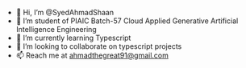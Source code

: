 - 👋 Hi, I’m @SyedAhmadShaan
- 👀 I’m student of PIAIC Batch-57 Cloud Applied Generative Artificial Intelligence Engineering 
- 🌱 I’m currently learning Typescript
- 💞️ I’m looking to collaborate on typescript projects
- 📫 Reach me at ahmadthegreat91@gmail.com

<!---
SyedAhmadShaan/SyedAhmadShaan is a ✨ special ✨ repository because its `README.md` (this file) appears on your GitHub profile.
You can click the Preview link to take a look at your changes.
--->
